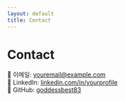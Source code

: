 ```yaml
---
layout: default
title: Contact
---
```


# Contact

📧 이메일: [youremail@example.com](mailto:youremail@example.com)  
💼 LinkedIn: [linkedin.com/in/yourprofile](https://linkedin.com/in/yourprofile)  
🐙 GitHub: [goddessbest83](https://github.com/goddessbest83)
